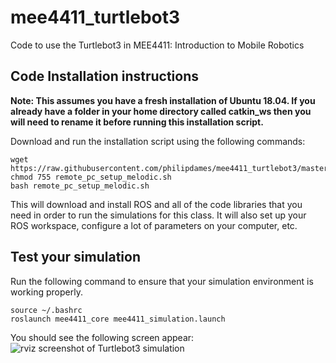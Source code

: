 # mee4411_turtlebot3
Code to use the Turtlebot3 in MEE4411: Introduction to Mobile Robotics

## Code Installation instructions
**Note: This assumes you have a fresh installation of Ubuntu 18.04. If you already have a folder in your home directory called catkin_ws then you will need to rename it before running this installation script.**

Download and run the installation script using the following commands:
```
wget https://raw.githubusercontent.com/philipdames/mee4411_turtlebot3/master/remote_pc_setup_melodic.sh
chmod 755 remote_pc_setup_melodic.sh
bash remote_pc_setup_melodic.sh
```    
This will download and install ROS and all of the code libraries that you need in order to run the simulations for this class.
It will also set up your ROS workspace, configure a lot of parameters on your computer, etc.


## Test your simulation
Run the following command to ensure that your simulation environment is working properly. 
```
source ~/.bashrc
roslaunch mee4411_core mee4411_simulation.launch
```
You should see the following screen appear:
![rviz screenshot of Turtlebot3 simulation](https://github.com/philipdames/mee4411_turtlebot3/blob/master/rviz_screenshot.PNG)
